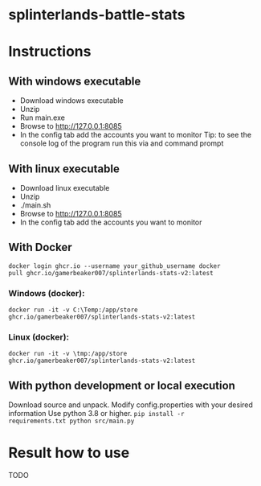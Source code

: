 # splinterlands-battle-stats

# Instructions
## With windows executable
* Download windows executable
* Unzip
* Run main.exe
* Browse to http://127.0.0.1:8085 
* In the config tab add the accounts you want to monitor
Tip: to see the console log of the program run this via and command prompt

## With linux executable
* Download linux executable
* Unzip
* ./main.sh
* Browse to http://127.0.0.1:8085 
* In the config tab add the accounts you want to monitor

## With Docker 
<code>docker login ghcr.io --username your_github_username
docker pull ghcr.io/gamerbeaker007/splinterlands-stats-v2:latest</code>

### Windows (docker):
<code>docker run -it -v C:\Temp\:/app/store ghcr.io/gamerbeaker007/splinterlands-stats-v2:latest</code>

### Linux (docker):
<code>docker run -it -v \tmp\:/app/store ghcr.io/gamerbeaker007/splinterlands-stats-v2:latest</code>

## With python development or local execution
Download source and unpack. 
Modify config.properties with your desired information
Use python 3.8 or higher.
<code>pip install -r requirements.txt
python src/main.py</code>

# Result how to use
TODO

